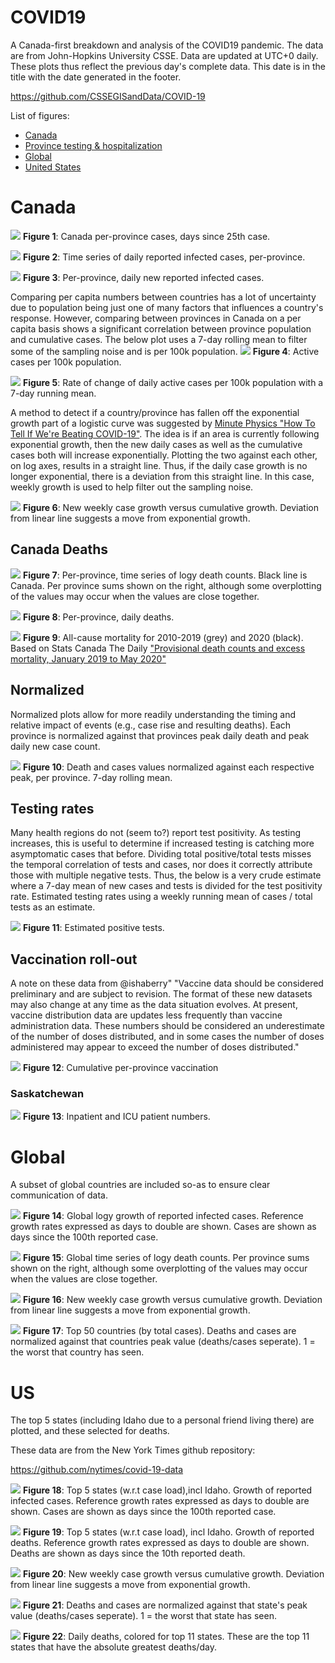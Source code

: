 # COVID19
A Canada-first breakdown and analysis of the COVID19 pandemic. The data are from John-Hopkins University CSSE. Data are updated at UTC+0 daily. These plots thus reflect the previous day's complete data. This date is in the title with the date generated in the footer.

https://github.com/CSSEGISandData/COVID-19

List of figures:
- [Canada](#canada)
- [Province testing & hospitalization](#province)
- [Global](#global)
- [United States](#us)

# Canada

![](Canada_exp.png)
**Figure 1**: Canada per-province cases, days since 25th case. 

![](Canada_dailycases.png)
**Figure 2**: Time series of daily reported infected cases, per-province. 

![](Canada_dailycases_perprovince.png)
**Figure 3**: Per-province, daily new reported infected cases.


Comparing per capita numbers between countries has a lot of uncertainty due to population being just one of many factors that influences a country's response. However, comparing between provinces in Canada on a per capita basis shows a significant correlation between province population and cumulative cases. The below plot uses a 7-day rolling mean to filter some of the sampling noise and is per 100k population.
![](canada_cases_per.png)
**Figure 4**: Active cases per 100k population.

![](Canada_active_case_rate_of_change.png)
**Figure 5**: Rate of change of daily active cases per 100k population with a 7-day running mean.


A method to detect if a country/province has fallen off the exponential growth part of a logistic curve was suggested by [Minute Physics "How To Tell If We're Beating COVID-19"](https://www.youtube.com/watch?v=54XLXg4fYsc). The idea is if an area is currently following exponential growth, then the new daily cases as well as the cumulative cases both will increase exponentially. Plotting the two against each other, on log axes, results in a straight line. Thus, if the daily case growth is no longer exponential, there is a deviation from this straight line. In this case, weekly growth is used to help filter out the sampling noise.

![](Canada_change+method2.png)
**Figure 6**: New weekly case growth versus cumulative growth. Deviation from linear line suggests a move from exponential growth.




## Canada Deaths ##
![](Canada_deaths.png)
**Figure 7**: Per-province, time series of logy death counts. Black line is Canada. Per province sums shown on the right, although some overplotting of the values may occur when the values are close together.

![](Canada_daily_deaths.png)
**Figure 8**: Per-province, daily deaths.

![](Canada_excess_death.png)
**Figure 9**: All-cause mortality for 2010-2019 (grey) and 2020 (black). Based on Stats Canada The Daily ["Provisional death counts and excess mortality, January 2019 to May 2020"](https://www150.statcan.gc.ca/n1/daily-quotidien/200724/dq200724a-eng.htm)

## Normalized ##

Normalized plots allow for more readily understanding the timing and relative impact of events (e.g., case rise and resulting deaths). Each province is normalized against that provinces peak daily death and peak daily new case count. 

![](canada_normalized.png)
**Figure 10**: Death and cases values normalized against each respective peak, per province. 7-day rolling mean.

## Testing rates

Many health regions do not (seem to?) report test positivity. As testing increases, this is useful to determine if increased testing is catching more asymptomatic cases that before. Dividing total positive/total tests misses the temporal correlation of tests and cases, nor does it correctly attribute those with multiple negative tests. Thus, the below is a very crude estimate where a 7-day mean of new cases and tests is divided for the test positivity rate. 
Estimated testing rates using a weekly running mean of cases / total tests as an estimate. 

![](cad_tests.png)
**Figure 11**: Estimated positive tests.

## Vaccination roll-out

A note on these data from @ishaberry"
"Vaccine data should be considered preliminary and are subject to revision. The format of these new datasets may also change at any time as the data situation evolves. At present, vaccine distribution data are updates less frequently than vaccine administration data. These numbers should be considered an underestimate of the number of doses distributed, and in some cases the number of doses administered may appear to exceed the number of doses distributed."

![](Canada_vax.png)
**Figure 12**: Cumulative per-province vaccination 


### Saskatchewan ###

![](SK_hosp.png)
**Figure 13**: Inpatient and ICU patient numbers.



# Global
A subset of global countries are included so-as to ensure clear communication of data. 

![](World_exp.png)
**Figure 14**: Global logy growth  of reported infected cases. Reference growth rates expressed as days to double are shown. Cases are shown as days since the 100th reported case. 

![](World_deaths.png)
**Figure 15**: Global time series of logy death counts. Per province sums shown on the right, although some overplotting of the values may occur when the values are close together.

![](World_change+method2.png)
**Figure 16**: New weekly case growth versus cumulative growth. Deviation from linear line suggests a move from exponential growth.

![](Global_normalized.png)
**Figure 17**: Top 50 countries (by total cases). Deaths and cases are normalized against that countries peak value (deaths/cases seperate). 1 = the worst that country has seen.

# US

The top 5 states (including Idaho due to a personal friend living there) are plotted, and these selected for deaths.

These data are from the New York Times github repository:

https://github.com/nytimes/covid-19-data

![](US_selectStates_exp.png)
**Figure 18**: Top 5 states (w.r.t case load),incl Idaho. Growth of reported infected cases. Reference growth rates expressed as days to double are shown. Cases are shown as days since the 100th reported case. 

![](US_selectStates_deaths.png)
**Figure 19**: Top 5 states (w.r.t case load), incl Idaho. Growth of reported deaths. Reference growth rates expressed as days to double are shown. Deaths are shown as days since the 10th reported death. 

![](US_change+method2.png)
**Figure 20**: New weekly case growth versus cumulative growth. Deviation from linear line suggests a move from exponential growth.

![](us_normalized.png)
**Figure 21**: Deaths and cases are normalized against that state's peak value (deaths/cases seperate). 1 = the worst that state has seen.

![](US_top_daily_deaths.png)
**Figure 22**: Daily deaths, colored for top 11 states. These are the top 11 states that have the absolute greatest deaths/day.

